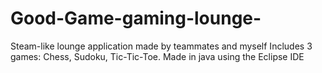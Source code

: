 # Good-Game-gaming-lounge-
Steam-like lounge application made by teammates and myself
Includes 3 games: Chess, Sudoku, Tic-Tic-Toe.
Made in java using the Eclipse IDE
